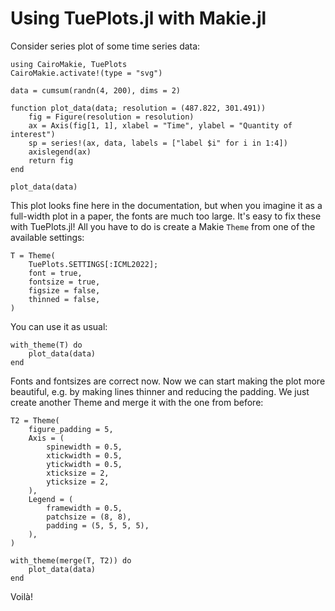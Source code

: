 # Using TuePlots.jl with Makie.jl

Consider series plot of some time series data:

```@example 1
using CairoMakie, TuePlots
CairoMakie.activate!(type = "svg")

data = cumsum(randn(4, 200), dims = 2)

function plot_data(data; resolution = (487.822, 301.491))
    fig = Figure(resolution = resolution)
    ax = Axis(fig[1, 1], xlabel = "Time", ylabel = "Quantity of interest")
    sp = series!(ax, data, labels = ["label $i" for i in 1:4])
    axislegend(ax)
    return fig
end

plot_data(data)
```

This plot looks fine here in the documentation, but when you imagine it as a full-width plot in a paper, the fonts are much too large.
It's easy to fix these with TuePlots.jl!
All you have to do is create a Makie `Theme` from one of the available settings:

```@example 1
T = Theme(
    TuePlots.SETTINGS[:ICML2022];
    font = true,
    fontsize = true,
    figsize = false,
    thinned = false,
)
```

You can use it as usual:

```@example 1
with_theme(T) do
    plot_data(data)
end
```

Fonts and fontsizes are correct now. Now we can start making the plot more beautiful, e.g. by making lines thinner and reducing the padding. We just create another Theme and merge it with the one from before:

```@example 1
T2 = Theme(
    figure_padding = 5,
    Axis = (
        spinewidth = 0.5,
        xtickwidth = 0.5,
        ytickwidth = 0.5,
        xticksize = 2,
        yticksize = 2,
    ),
    Legend = (
        framewidth = 0.5,
        patchsize = (8, 8),
        padding = (5, 5, 5, 5),
    ),
)

with_theme(merge(T, T2)) do
    plot_data(data)
end
```

Voilà!
